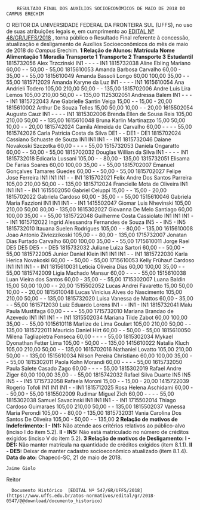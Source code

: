         RESULTADO FINAL DOS AUXÍLIOS SOCIOECONÔMICOS DE MAIO DE 2018 DO CAMPUS ERECHIM  

 O REITOR DA UNIVERSIDADE FEDERAL DA FRONTEIRA SUL (UFFS), no uso de suas atribuições legais e, em cumprimento ao [EDITAL Nº 48/GR/UFFS/2018](https://www.uffs.edu.br/atos-normativos/edital/gr/2018-0048)  , torna público o Resultado Final referente à concessão, atualização e desligamento de Auxílios Socioeconômicos do mês de maio de 2018 do *Campus* Erechim.  **1 Relação de Alunos:**      **Matrícula**    **Nome**    **Alimentação 1**    **Moradia**    **Transporte 1**    **Transporte 2**    **Transporte 3**    **Estudantil**      1815732056   Alex Trzczinski   IN1   -   -   -   -   IN1     1815732038   Aline Ebling Mariano   60,00   -   -   50,00   -   55,00     1815610053   Amanda Barbosa Carvalho   60,00   -   35,00   -   -   55,00     1815610049   Amanda Bassoli Longo   60,00   100,00   35,00   -   -   55,00     1815712029   Amanda Karyne da Luz   IN1   -   -   -   -   IN1     1615610054   Ana Andrieli Todero   105,00   210,00   50,00   -   -   135,00     1815702006   Andre Luis Lira Lemos   105,00   210,00   50,00   -   -   135,00     1125302051   Andressa Balem   IN1   -   -   -   -   IN1     1815722043   Ane Gabrielle Santin Veiga   15,00   -   -   15,00   -   20,00     1815610002   Arthur De Souza Telles   15,00   50,00   10,00   -   -   20,00     1615502054   Augusto Cauz   IN1   -   -   -   -   IN1     1815302006   Brenda Ellen de Sousa Reis   105,00   210,00   50,00   -   -   135,00     1615610048   Bruna Karlin Martinazzo   15,00   50,00   10,00   -   -   20,00     1815742024   Camila Almeida de Carvalho   60,00   -   -   -   -   55,00     1615742026   Carla Patricia Costa da Silva   DE1   -   -   DE1   -   DE1     1815702024   Cassiano Schuaste de Souza   IN1   IN1   IN1   -   -   IN1     1815732046   Daiane Novakoski Szczotka   60,00   -   -   -   -   55,00     1515732053   Daniela Ongaratto   60,00   -   -   50,00   -   55,00     1815702032   Douglas Willian da Silva   IN1   -   -   -   -   IN1     1815732018   Edicarla Lussani   105,00   -   -   80,00   -   135,00     1315732051   Elisama De Farias Soares   60,00   100,00   35,00   -   -   55,00     1815702007   Emanuel Gonçalves Tamares Guedes   60,00   -   -   50,00   -   55,00     1815702027   Felipe Jose Ferreira   IN1   IN1   IN1   -   -   IN1     1815702021   Felix Andre Dos Santos Parreira   105,00   210,00   50,00   -   -   135,00     1815712024   Francielle Mota de Oliveira   IN1   IN1   IN1   -   -   IN1     1615502050   Gabriel Celuppi   15,00   -   -   15,00   -   20,00     1815702022   Gabriela Cardoso   60,00   -   35,00   -   -   55,00     1515610046   Gabriela Maria Fazzioni   IN1   IN1   IN1   -   -   IN1     1415502047   Giomar Luis Nhevinski   105,00   210,00   50,00   80,00   -   135,00     1615302027   Giovanna De Melo Santiago   60,00   100,00   35,00   -   -   55,00     1815722048   Guilherme Costa Cassiolato   IN1   IN1   IN1   -   -   IN1     1615712022   Ingrid Alessandra Fernandes de Souza   IN5   -   -   IN5   -   IN5     1815732010   Itauana Suelen Rodrigues   105,00   -   -   80,00   -   135,00     1615610008   Joao Antonio Ziviezzikoski   105,00   -   -   80,00   -   135,00     1715732007   Jonatan Dias Furtado Carvalho   60,00   100,00   35,00   -   -   55,00     1715610011   Jorge Rael   DE5   DE5   DE5   -   -   DE5     1815732032   Juliane Luiza Sartori   60,00   -   -   50,00   -   55,00     1815722005   Junior Daniel Klein   IN1   IN1   IN1   -   -   IN1     1815722030   Karla Herica Novakoski   60,00   -   -   50,00   -   55,00     1715610053   Kelly Frühauf Cardoso   IN1   IN1   IN1   -   -   IN1     1815610031   Leticia Oliveira Dias   60,00   100,00   35,00   -   -   55,00     1815742009   Ligia Machado Mansur   60,00   -   -   -   -   55,00     1515610038   Luan Vieira dos Santos   60,00   -   35,00   -   -   55,00     1715302007   Luana Baldin   15,00   50,00   10,00   -   -   20,00     1515502052   Lucas Andrei Favaretto   15,00   50,00   10,00   -   -   20,00     1815610048   Lucas Vinicius Alves do Nascimento   105,00   210,00   50,00   -   -   135,00     1815732020   Luisa Vanessa de Mattos   60,00   -   35,00   -   -   55,00     1615712030   Luiz Eduardo Lorens   IN1   -   -   IN1   -   IN1     1815732041   Malu Paula Mustifaga   60,00   -   -   -   -   55,00     1715732010   Mariana Brandao de Azevedo   IN1   IN1   IN1   -   -   IN1     1315502034   Mariana Tilde Zabot   60,00   100,00   35,00   -   -   55,00     1015610118   Marlize de Lima Goulart   105,00   210,00   50,00   -   -   135,00     1815722011   Mauricio Daniel Hirt   60,00   -   -   50,00   -   55,00     1815610050   Milena Tagliapietra Fonseca   60,00   -   -   -   -   55,00     1815302034   Mykael Dyonathan Fetter Lima   105,00   -   50,00   -   -   135,00     1415610022   Natalia Kluch   105,00   210,00   50,00   -   -   135,00     1615702016   Nathaniel Lovatto   105,00   210,00   50,00   -   -   135,00     1515610034   Nilson Pereira Christiano   60,00   100,00   35,00   -   -   55,00     1815302011   Paola Kohn Morandi   60,00   -   -   -   -   55,00     1615732050   Paula Salete Casado Zago   60,00   -   -   -   -   55,00     1815302019   Rafael Andre Ziger   60,00   100,00   35,00   -   -   55,00     1815742032   Rafael Silva Duarte   IN5   IN5   IN5   -   -   IN5     1715732058   Rafaela Moroni   15,00   -   -   15,00   -   20,00     1415722039   Rogerio Tofoli   IN1   IN1   IN1   -   -   IN1     1815712025   Rosa Helena Aschidami   60,00   -   -   50,00   -   55,00     1815502009   Rudimar Miguel Zich   60,00   -   -   -   -   55,00     1815302038   Samuel Savacinski   IN1   IN1   IN1   -   -   IN1     1715502014   Thiago Cardoso Guimaraes   105,00   210,00   50,00   -   -   135,00     1815502037   Vanessa Maria Perondi   105,00   -   -   80,00   -   135,00     1815732031   Vania Carolina Dos Santos De Oliveira   105,00   -   50,00   -   -   135,00      **2 Relação de motivos de Indeferimento:**  **I - IN1:** Não atende aos critérios relativos ao público-alvo (inciso I do item 5.2). **II - IN5:** Não está matriculado no número de créditos exigidos (inciso V do item 5.2).  **3 Relação de motivos de Desligamento:**  **I - DE1:** Não manter matrícula na quantidade de créditos exigidos (item 8.1.1). **II - DE5:** Deixar de manter cadastro socioeconômico atualizado (item 8.1.4).      **Data do ato:** Chapecó-SC, 21 de maio de 2018.   
 

    Jaime Giolo   
 Reitor 

      Documento Histórico  [EDITAL Nº 547/GR/UFFS/2018](https://www.uffs.edu.br/atos-normativos/edital/gr/2018-0547/@@download/documento_historico)     
      